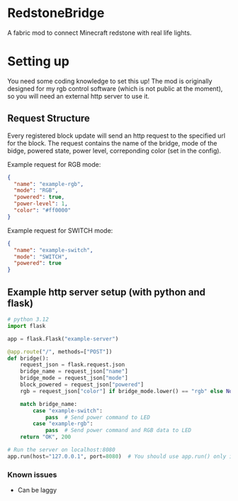 # RedstoneBridge
A fabric mod to connect Minecraft redstone with real life lights.

# Setting up
You need some coding knowledge to set this up! The mod is originally designed for my rgb control software (which is not public at the moment), so you will need an external http server to use it.

## Request Structure
Every registered block update will send an http request to the specified url for the block. The request contains the name of the bridge, mode of the bidge, powered state, power level, correponding color (set in the config).

Example request for RGB mode:
```json
{
  "name": "example-rgb",
  "mode": "RGB",
  "powered": true,
  "power-level": 1,
  "color": "#ff0000" 
}
```

Example request for SWITCH mode:
```json
{
  "name": "example-switch",
  "mode": "SWITCH",
  "powered": true
}
```

## Example http server setup (with python and flask)
```py
# python 3.12
import flask

app = flask.Flask("example-server")

@app.route("/", methods=["POST"])
def bridge():
    request_json = flask.request.json
    bridge_name = request_json["name"]
    bridge_mode = request_json["mode"]
    block_powered = request_json["powered"]
    rgb = request_json["color"] if bridge_mode.lower() == "rgb" else None

    match bridge_name:
        case "example-switch":
            pass  # Send power command to LED
        case "example-rgb":
            pass  # Send power command and RGB data to LED
    return "OK", 200

# Run the server on localhost:8080
app.run(host="127.0.0.1", port=8080)  # You should use app.run() only if you are running this on a closed network
```

### Known issues
 - Can be laggy